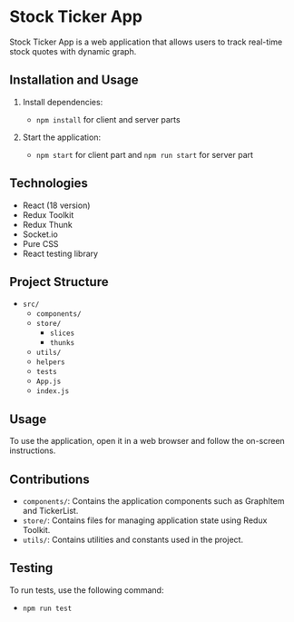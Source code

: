 # Stock Ticker App

Stock Ticker App is a web application that allows users to track real-time stock quotes with dynamic graph.

## Installation and Usage

1. Install dependencies:

   - `npm install` for client and server parts

3. Start the application:
   - `npm start` for client part and `npm run start` for server part

## Technologies

- React (18 version)
- Redux Toolkit
- Redux Thunk
- Socket.io
- Pure CSS
- React testing library

## Project Structure

- `src/`
  - `components/`
  - `store/`
    - `slices`
    - `thunks`
  - `utils/`
  - `helpers`
  - `tests`
  - `App.js`
  - `index.js`

## Usage

To use the application, open it in a web browser and follow the on-screen instructions.

## Contributions

- `components/`: Contains the application components such as GraphItem and TickerList.
- `store/`: Contains files for managing application state using Redux Toolkit.
- `utils/`: Contains utilities and constants used in the project.

## Testing

To run tests, use the following command:
- `npm run test`

